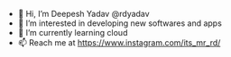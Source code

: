 - 👋 Hi, I’m Deepesh Yadav @rdyadav
- 👀 I’m interested in developing new softwares and apps
- 🌱 I’m currently learning cloud
- 📫 Reach me at https://www.instagram.com/its_mr_rd/

<!---
rdyadav/rdyadav is a ✨ special ✨ repository because its `README.md` (this file) appears on your GitHub profile.
You can click the Preview link to take a look at your changes.
--->
